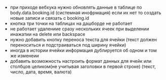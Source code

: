 - при приходе вебхука нужно обновлять данные в таблице по body.data.booking.id (системная инофрмация) если их нет то создать новые записи и связать с booking.id
- кнопка три точки на таблицах на дашборде не работает
- не работает удалениие сразу нескольких ячеек при выделении инажатии на delete или backspace
- нужно добавить кнопку переноса текста для ячейки (текст должен переноситься и подстраиваться под ширину ячейки) 
- иногда в истории ячейки информация дублируется об одном и том же изменеии
- добавить возможность настроить формат данных для ячейк или столбцов целиком(не учитывая заголовки в первой строке) (текст, число, дата, время, валюта)